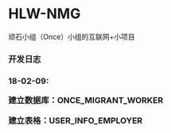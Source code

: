 # HLW-NMG
顽石小组（Once）小组的互联网+小项目
<h3>开发日志<h3
<b>18-02-09:</b>
<p>建立数据库：ONCE_MIGRANT_WORKER
<p>建立表格：USER_INFO_EMPLOYER
